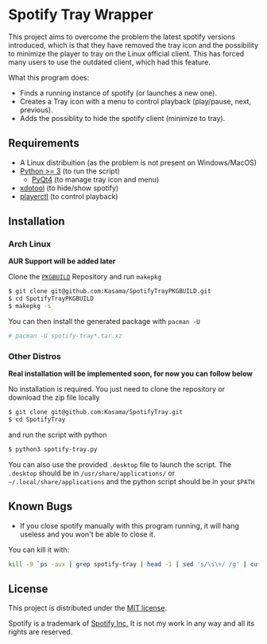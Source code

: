 Spotify Tray Wrapper
====================

This project aims to overcome the problem the latest spotify versions introduced, which is that they have removed the tray icon and the possibility to minimize the player to tray on the Linux official client. This has forced many users to use the outdated client, which had this feature.

What this program does:

- Finds a running instance of spotify (or launches a new one).
- Creates a Tray icon with a menu to control playback (play/pause, next, previous).
- Adds the possiblity to hide the spotify client (minimize to tray).

Requirements
------------

- A Linux distribuition (as the problem is not present on Windows/MacOS)
- [Python >= 3][python] (to run the script)
	- [PyQt4][pyqt] (to manage tray icon and menu)
- [xdotool][xdotool] (to hide/show spotify)
- [playerctl][playerctl] (to control playback)

Installation
------------

### Arch Linux

__AUR Support will be added later__

Clone the [`PKGBUILD`][pkgbuild] Repository and run `makepkg`

```sh
$ git clone git@github.com:Kasama/SpotifyTrayPKGBUILD.git
$ cd SpotifyTrayPKGBUILD
$ makepkg -s
```
You can then install the generated package with `pacman -U`

```sh
# pacman -U spotify-tray*.tar.xz
```

### Other Distros

__Real installation will be implemented soon, for now you can follow below__

No installation is required. You just need to clone the repository or download the zip file locally
```sh
$ git clone git@github.com:Kasama/SpotifyTray.git
$ cd SpotifyTray
```

and run the script with python
```sh
$ python3 spotify-tray.py
```

You can also use the provided `.desktop` file to launch the script. The `.desktop` should be in `/usr/share/applications/` or `~/.local/share/applications` and the python script should be in your `$PATH`

Known Bugs
----------

- If you close spotify manually with this program running, it will hang useless and you won't be able to close it.

You can kill it with:
```sh
kill -9 `ps -aux | grep spotify-tray | head -1 | sed 's/\s\+/ /g' | cut -d' ' -f2`
```

License
-------

This project is distributed under the [MIT license][mit].

Spotify is a trademark of [Spotify Inc.][spotify] It is not my work in any way and all its rights are reserved.

[python]: https://www.python.org/downloads/release/python-361/
[pyqt]: https://www.riverbankcomputing.com/software/pyqt/download
[xdotool]: http://www.semicomplete.com/projects/xdotool
[playerctl]: https://github.com/acrisci/playerctl
[pkgbuild]: https://github.com/Kasama/SpotifyTrayPKGBUILD
[mit]: LICENSE.md
[spotify]: https://www.spotify.com
